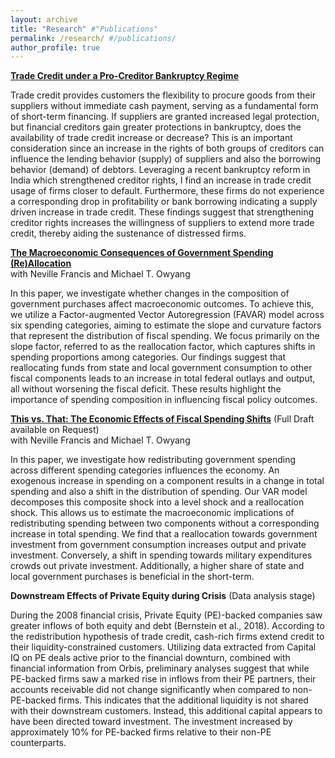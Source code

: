 ```yaml
---
layout: archive
title: "Research" #"Publications"
permalink: /research/ #/publications/
author_profile: true
---
```


[**Trade Credit under a Pro-Creditor Bankruptcy Regime**](https://krthakkar.github.io/files/KThakkar_JMP.pdf)

Trade credit provides customers the flexibility to procure goods from their suppliers without immediate cash payment, serving as a fundamental form of short-term financing. If suppliers are granted increased legal protection, but financial creditors gain greater protections in bankruptcy, does the availability of trade credit increase or decrease? This is an important consideration since an increase in the rights of both groups of creditors can influence the lending behavior (supply) of suppliers and also the borrowing behavior (demand) of debtors. Leveraging a recent bankruptcy reform in India which strengthened creditor rights, I find an increase in trade credit usage of firms closer to default. Furthermore, these firms do not experience a corresponding drop in profitability or bank borrowing indicating a supply driven increase in trade credit. These findings suggest that strengthening creditor rights increases the willingness of suppliers to extend more trade credit, thereby aiding the sustenance of distressed firms.

[**The Macroeconomic Consequences of Government Spending (Re)Allocation**](https://krthakkar.github.io/files/KThakkar_JMP_Econ.pdf) <br>
with Neville Francis and Michael T. Owyang

In this paper, we investigate whether changes in the composition of government purchases affect macroeconomic outcomes. To achieve this, we utilize a Factor-augmented Vector Autoregression (FAVAR) model across six spending categories, aiming to estimate the slope and curvature factors that represent the distribution of fiscal spending. We focus primarily on the slope factor, referred to as the reallocation factor, which captures shifts in spending proportions among categories. Our findings suggest that reallocating funds from state and local government consumption to other fiscal components leads to an increase in total federal outlays and output, all without worsening the fiscal deficit. These results highlight the importance of spending composition in influencing fiscal policy outcomes.

[**This vs. That: The Economic Effects of Fiscal Spending Shifts**](https://krthakkar.github.io/files/KThakkar_Workingpaper_Twocomponents.pdf) (Full Draft available on Request)<br>
with Neville Francis and Michael T. Owyang

In this paper, we investigate how redistributing government spending across different spending categories influences the economy. An exogenous increase in spending on a component results in a change in total spending and also a shift in the distribution of spending. Our VAR model decomposes this composite shock into a level shock and a reallocation shock. This allows us to estimate the macroeconomic implications of redistributing spending between two components without a corresponding increase in total spending. We find that a reallocation towards government investment from government consumption increases output and private investment. Conversely, a shift in spending towards military expenditures crowds out private investment. Additionally, a higher share of state and local government purchases is beneficial in the short-term.

__Downstream Effects of Private Equity during Crisis__ (Data analysis stage)

During the 2008 financial crisis, Private Equity (PE)-backed companies saw greater inflows of both equity and debt (Bernstein et al., 2018). According to the redistribution hypothesis of trade credit, cash-rich firms extend credit to their liquidity-constrained customers. Utilizing data extracted from Capital IQ on PE deals active prior to the financial downturn, combined with financial information from Orbis, preliminary analyses suggest that while PE-backed firms saw a marked rise in inflows from their PE partners, their accounts receivable did not change significantly when compared to non-PE-backed firms. This indicates that the additional liquidity is not shared with their downstream customers. Instead, this additional capital appears to have been directed toward investment. The investment increased by approximately 10% for PE-backed firms relative to their non-PE counterparts.

